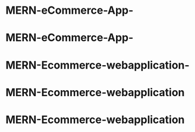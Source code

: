 # MERN-eCommerce-App-
# MERN-eCommerce-App-
# MERN-Ecommerce-webapplication-
# MERN-Ecommerce-webapplication
# MERN-Ecommerce-webapplication
